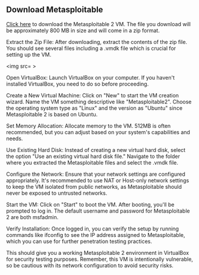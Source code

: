 
<h2>Download Metasploitable</h2>
<a href="https://sourceforge.net/projects/metasploitable/files/latest/download">Click here</a> to download the Metasploitable 2 VM. The file you download will be approximately 800 MB in size and will come in a zip format.

Extract the Zip File:
After downloading, extract the contents of the zip file. You should see several files including a .vmdk file which is crucial for setting up the VM.

<img src= >

Open VirtualBox:
Launch VirtualBox on your computer. If you haven't installed VirtualBox, you need to do so before proceeding.

Create a New Virtual Machine:
Click on "New" to start the VM creation wizard. 
Name the VM something descriptive like "Metasploitable2". 
Choose the operating system type as "Linux" and the version as "Ubuntu" since Metasploitable 2 is based on Ubuntu.



Set Memory Allocation:
Allocate memory to the VM. 512MB is often recommended, but you can adjust based on your system's capabilities and needs.


Use Existing Hard Disk:
Instead of creating a new virtual hard disk, select the option "Use an existing virtual hard disk file." 
Navigate to the folder where you extracted the Metasploitable files and select the .vmdk file.



Configure the Network:
Ensure that your network settings are configured appropriately. It's recommended to use NAT or Host-only network settings to keep the VM isolated from public networks, as Metasploitable should never be exposed to untrusted networks.

Start the VM:
Click on "Start" to boot the VM. After booting, you'll be prompted to log in. The default username and password for Metasploitable 2 are both msfadmin.


Verify Installation:
Once logged in, you can verify the setup by running commands like ifconfig to see the IP address assigned to Metasploitable, which you can use for further penetration testing practices.

This should give you a working Metasploitable 2 environment in VirtualBox for security testing purposes. Remember, this VM is intentionally vulnerable, so be cautious with its network configuration to avoid security risks.

